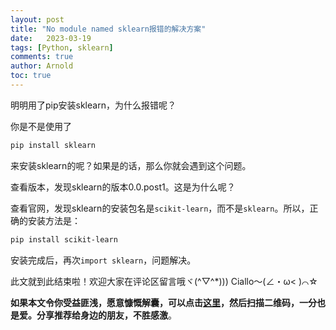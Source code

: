```yaml
---
layout: post
title: "No module named sklearn报错的解决方案"
date:   2023-03-19
tags: [Python, sklearn]
comments: true
author: Arnold
toc: true
---
```


明明用了pip安装sklearn，为什么报错呢？

<!-- more -->
你是不是使用了
``` bash
pip install sklearn
```
来安装sklearn的呢？如果是的话，那么你就会遇到这个问题。

查看版本，发现sklearn的版本0.0.post1。这是为什么呢？

查看官网，发现sklearn的安装包名是`scikit-learn`，而不是`sklearn`。所以，正确的安装方法是：
``` bash
pip install scikit-learn
```
安装完成后，再次`import sklearn`，问题解决。

此文就到此结束啦！欢迎大家在评论区留言哦ヾ(^▽^*)))
Ciallo～(∠・ω< )⌒☆

**如果本文令你受益匪浅，愿意慷慨解囊，可以点击[这里](https://arnold117.github.io/likes/)，然后扫描二维码，一分也是爱。分享推荐给身边的朋友，不胜感激**。